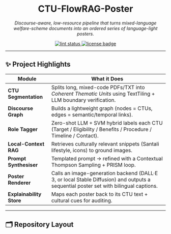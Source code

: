 <h1 align="center">
  CTU-FlowRAG-Poster
</h1>

<p align="center">
  <em>Discourse-aware, low-resource pipeline that turns mixed-language welfare-scheme documents into an ordered series of language-light posters.</em>
</p>

<p align="center">
  <a href="https://github.com/skcpda/ctu-flowrag-poster/actions">
    <img src="https://github.com/skcpda/ctu-flowrag-poster/workflows/Lint/badge.svg" alt="lint status">
  </a>
  <a href="https://opensource.org/licenses/MIT">
    <img src="https://img.shields.io/badge/license-MIT-green.svg" alt="license badge">
  </a>
</p>

---

## ✨ Project Highlights

| Module | What it Does |
|--------|--------------|
| **CTU Segmentation** | Splits long, mixed-code PDFs/TXT into *Coherent Thematic Units* using TextTiling + LLM boundary verification. |
| **Discourse Graph** | Builds a lightweight graph (nodes = CTUs, edges = semantic/temporal links). |
| **Role Tagger** | Zero-shot LLM + SVM hybrid labels each CTU (Target / Eligibility / Benefits / Procedure / Timeline / Contact). |
| **Local-Context RAG** | Retrieves culturally relevant snippets (Santali lifestyle, icons) to ground images. |
| **Prompt Synthesiser** | Templated prompt → refined with a Contextual Thompson Sampling + PRISM loop. |
| **Poster Renderer** | Calls an image-generation backend (DALL·E 3, or local Stable Diffusion) and outputs a sequential poster set with bilingual captions. |
| **Explainability Store** | Maps each poster back to its CTU text + cultural cues for auditing. |

---

## 🗂 Repository Layout

